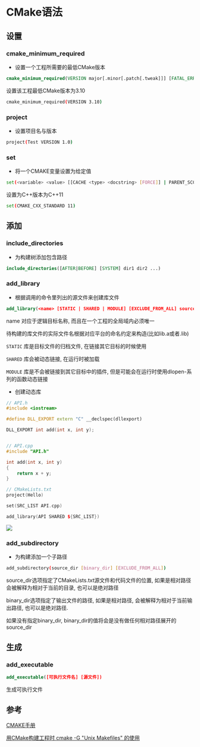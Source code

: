 # CMake语法

## 设置

### cmake_minimum_required

- 设置一个工程所需要的最低CMake版本

```cmake
cmake_minimum_required(VERSION major[.minor[.patch[.tweak]]] [FATAL_ERROR])
```

设置该工程最低CMake版本为3.10

```sh
cmake_minimum_required(VERSION 3.10)
```

### project

- 设置项目名与版本

```sh
project(Test VERSION 1.0)
```

### set

- 将一个CMAKE变量设置为给定值

```sh
set(<variable> <value> [[CACHE <type> <docstring> [FORCE]] | PARENT_SCOPE])
```

设置为C++版本为C++11

```sh
set(CMAKE_CXX_STANDARD 11)
```

## 添加

### include_directories

- 为构建树添加包含路径

```cmake
include_directories([AFTER|BEFORE] [SYSTEM] dir1 dir2 ...)
```

### add_library

- 根据调用的命令里列出的源文件来创建库文件

```cmake
add_library(<name> [STATIC | SHARED | MODULE] [EXCLUDE_FROM_ALL] source1 source2 ... sourceN)
```

name 对应于逻辑目标名称, 而且在一个工程的全局域内必须唯一

待构建的库文件的实际文件名根据对应平台的命名约定来构造(比如lib<name>.a或者<name>.lib)

`STATIC` 库是目标文件的归档文件, 在链接其它目标的时候使用

`SHARED` 库会被动态链接, 在运行时被加载

`MODULE` 库是不会被链接到其它目标中的插件, 但是可能会在运行时使用dlopen-系列的函数动态链接

- 创建动态库

```c++
// API.h
#include <iostream>

#define DLL_EXPORT extern "C" __declspec(dllexport)

DLL_EXPORT int add(int x, int y);


// API.cpp
#include "API.h"

int add(int x, int y)
{
    return x + y;
}

// CMakeLists.txt
project(Hello)

set(SRC_LIST API.cpp)

add_library(API SHARED ${SRC_LIST})
```

![](https://cdn.hurra.ltd/img/20231203003301.png)


### add_subdirectory

- 为构建添加一个子路径

```sh
add_subdirectory(source_dir [binary_dir] [EXCLUDE_FROM_ALL])
```

source_dir选项指定了CMakeLists.txt源文件和代码文件的位置, 如果是相对路径会被解释为相对于当前的目录, 也可以是绝对路径

binary_dir选项指定了输出文件的路径, 如果是相对路径, 会被解释为相对于当前输出路径, 也可以是绝对路径. 

如果没有指定binary_dir, binary_dir的值将会是没有做任何相对路径展开的source_dir

## 生成

### add_executable

```cmake
add_executable([可执行文件名] [源文件])
```

生成可执行文件

## 参考

[CMAKE手册](https://www.zybuluo.com/khan-lau/note/254724)

[用CMake构建工程时 cmake -G "Unix Makefiles" 的使用](https://blog.csdn.net/yangjia_cheng/article/details/111408753)